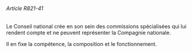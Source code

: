###### Article R821-41

Le Conseil national crée en son sein des commissions spécialisées qui lui rendent compte et ne peuvent représenter la Compagnie nationale.

Il en fixe la compétence, la composition et le fonctionnement.

